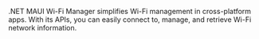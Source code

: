 .NET MAUI Wi-Fi Manager simplifies Wi-Fi management in cross-platform apps. With its APIs, you can easily connect to, manage, and retrieve Wi-Fi network information.